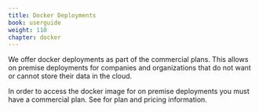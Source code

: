 ```yaml
---
title: Docker Deployments
book: userguide
weight: 110
chapter: docker
---
```

We offer docker deployments as part of the commercial plans. This allows on premise deployments for companies and organizations that do not want or cannot store their data in the cloud.

In order to access the docker image for on premise deployments you must have a commercial plan. See [](http://www.form.io/pricing) for plan and pricing information.